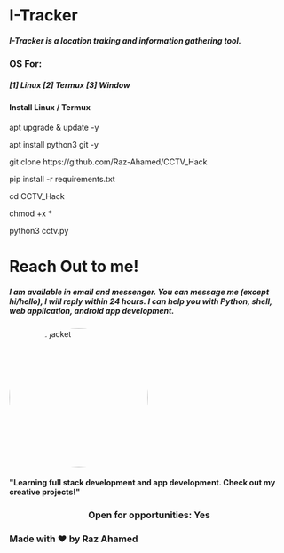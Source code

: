 # 
<html>
<body>
<h1>I-Tracker</h1>
<h5>I-Tracker is a location traking and information gathering tool.</h5>

<h3>OS For:</h3>
<h5>[1] Linux [2] Termux [3] Window 

<h4>Install Linux / Termux</h4>
<p>apt upgrade & update -y</p>
<p>apt install python3 git -y</p>
<p>git clone https://github.com/Raz-Ahamed/CCTV_Hack</p>
<p>pip install -r requirements.txt</p>
<p>cd CCTV_Hack</p>
<p>chmod +x *</p>
<p>python3 cctv.py</p>

<h1>Reach Out to me!</h1>
<h5>I am available in email and messenger. You can message me (except hi/hello), I will reply within 24 hours. I can help you with Python, shell, web application, android app development.</h5>

<img src="96db025f-1771-4fcd-b972-2a0fc2ed55aa.jpg" alt="Girl in a jacket" style="width:250px;height:250px; border-radius: 50%;">

<h4>"Learning full stack development and app development. Check out my creative projects!"</h4>
</center>
<center>
<h3>Open for opportunities: Yes</h3>
</center>
</h5>
<h3>Made with ❤️ by Raz Ahamed</h3>
</center>
</body>
</html>
